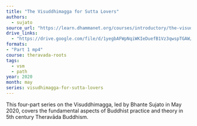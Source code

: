```yaml
---
title: "The Visuddhimagga for Sutta Lovers"
authors:
  - sujato
source_url: "https://learn.dhammanet.org/courses/introductory/the-visuddhimagga-for-sutta-lovers/"
drive_links:
  - "https://drive.google.com/file/d/1yegbAFWpNqiWKIeDuefB1Vz3qwspTGAW/view?usp=drive_link"
formats: 
- "Part 1 mp4"
course: theravada-roots
tags:
  - vsm
  - path
year: 2020
month: may
series: visudhimagga-for-sutta-lovers
---
```


This four-part series on the Visuddhimagga, led by Bhante Sujato in May 2020, covers the fundamental aspects of Buddhist practice and theory in 5th century Theravāda Buddhism.
